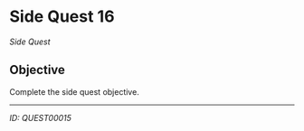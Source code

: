 # Side Quest 16

*Side Quest*

## Objective
Complete the side quest objective.

---
*ID: QUEST00015*